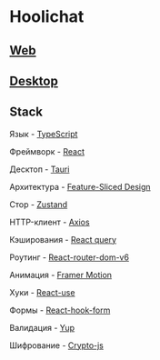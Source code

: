 # Hoolichat

## [Web](http://hoolichat.online/registration)
## [Desktop](https://drive.google.com/drive/folders/1Eqp-9qxTKzU92_G8PsfcsNT11QXwPGJN)

## Stack

Язык - [TypeScript](https://www.typescriptlang.org/)

Фреймворк - [React](https://reactjs.org/)

Десктоп -  [Tauri](https://tauri.app/)

Архитектура - [Feature-Sliced Design](https://feature-sliced.design/) 

Стор - [Zustand](https://docs.pmnd.rs/zustand/getting-started/introduction)

HTTP-клиент - [Axios](https://axios-http.com/docs/intro)

Кэширования - [React query](https://tanstack.com/query/v4/docs/react/overview)

Роутинг - [React-router-dom-v6](https://reactrouter.com/en/main/start/overview)

Анимация - [Framer Motion](https://www.framer.com/motion/)

Хуки - [React-use](https://www.npmjs.com/package/react-use)

Формы - [React-hook-form](https://react-hook-form.com/)

Валидация - [Yup](https://www.npmjs.com/package/yup)

Шифрование - [Crypto-js](https://www.npmjs.com/package/crypto-js)